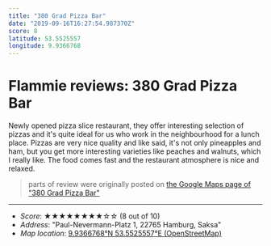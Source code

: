 ```yaml
---
title: "380 Grad Pizza Bar"
date: "2019-09-16T16:27:54.987370Z"
score: 8
latitude: 53.5525557
longitude: 9.9366768
---
```

# Flammie reviews: 380 Grad Pizza Bar

Newly opened pizza slice restaurant, they offer interesting selection of
pizzas and it's quite ideal for us who work in the neighbourhood for a
lunch place. Pizzas are very nice quality and like said, it's not only
pineapples and ham, but you get more interesting varieties like peaches
and walnuts, which I really like. The food comes fast and the restaurant
atmosphere is nice and relaxed.

> parts of review were originally posted on [the Google Maps page of
  "380 Grad Pizza Bar"](https://www.google.com/maps/place//data=!4m2!3m1!1s0x0:0x87437d46496cb819)
* * *
- *Score*: ★★★★★★★★☆☆ (8 out of 10)
- *Address*: "Paul-Nevermann-Platz 1, 22765 Hamburg, Saksa"
- *Map location*: [9.9366768°N 53.5525557°E (OpenStreetMap)](https://www.openstreetmap.org/?mlat=53.5525557&mlon=9.9366768&zoom=12)
